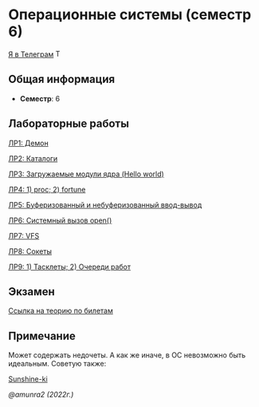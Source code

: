 # Операционные системы (семестр 6)

[Я в Телеграм](https://t.me/amunra2) <img src="https://img.icons8.com/external-tal-revivo-shadow-tal-revivo/344/external-telegram-is-a-cloud-based-instant-messaging-and-voice-over-ip-service-logo-shadow-tal-revivo.png" alt="Telegram" width=15>

## Общая информация

* **Семестр**: 6


## Лабораторные работы

[ЛР1: Демон](./lab_01/)

[ЛР2: Каталоги](./lab_02/)

[ЛР3: Загружаемые модули ядра (Hello world)](./lab_03/)

[ЛР4: 1) proc; 2) fortune](./lab_04/)

[ЛР5: Буферизованный и небуферизованный ввод-вывод](./lab_05/)

[ЛР6: Системный вызов open()](./lab_06/)

[ЛР7: VFS](./lab_07/)

[ЛР8: Сокеты](./lab_08/)

[ЛР9: 1) Тасклеты; 2) Очереди работ](./lab_09/)


## Экзамен

[Ссылка на теорию по билетам](https://github.com/Sunshine-ki/BMSTU6_OS/wiki)


## Примечание

Может содержать недочеты. А как же иначе, в ОС невозможно быть идеальным. Советую также:

[Sunshine-ki](https://github.com/Sunshine-ki/BMSTU6_OS)


_@amunra2 (2022г.)_


